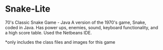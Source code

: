 # Snake-Lite
70's Classic Snake Game - Java
A version of the 1970's game, Snake, coded in Java. Has power ups, enemies, sound,
keyboard functionality, and a high score table. Used the Netbeans IDE.

*only includes the class files and images for this game
